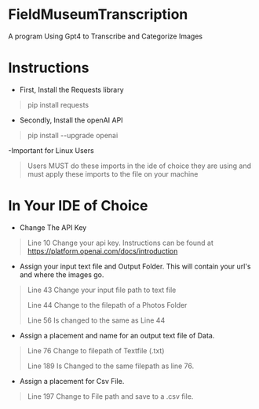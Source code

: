 # FieldMuseumTranscription
A program Using Gpt4 to Transcribe and Categorize Images

# Instructions
- First, Install the Requests library
 > pip install requests

 - Secondly, Install the openAI API
 > pip install --upgrade openai

 -Important for Linux Users
 > Users MUST do these imports in the ide of choice they are using and must apply these imports to the file on your machine

 # In Your IDE of Choice
 - Change The API Key
 > Line 10 Change your api key. Instructions can be found at https://platform.openai.com/docs/introduction

 - Assign your input text file and Output Folder. This will contain your url's and where the images go.
 > Line 43 Change your input file path to text file 
 >
 > Line 44 Change to the filepath of a Photos Folder
 >
 > Line 56 Is changed to the same as Line 44

 - Assign a placement and name for an output text file of Data.
 > Line 76 Change to filepath of Textfile (.txt)
 >
 > Line 189 Is Changed to the same filepath as line 76.

 - Assign a placement for Csv File.
 > Line 197 Change to File path and save to a .csv file.



